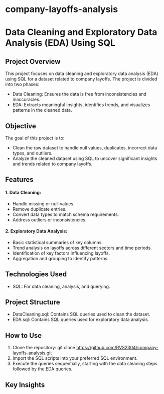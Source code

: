 # company-layoffs-analysis
# Data Cleaning and Exploratory Data Analysis (EDA) Using SQL
## Project Overview
This project focuses on data cleaning and exploratory data analysis (EDA) using SQL for a dataset related to company layoffs. The project is divided into two phases:
* Data Cleaning: Ensures the data is free from inconsistencies and inaccuracies.
* EDA: Extracts meaningful insights, identifies trends, and visualizes patterns in the cleaned data.

## Objective
The goal of this project is to:
* Clean the raw dataset to handle null values, duplicates, incorrect data types, and outliers.
* Analyze the cleaned dataset using SQL to uncover significant insights and trends related to company layoffs.

## Features
#### 1. Data Cleaning:
  * Handle missing or null values.
  * Remove duplicate entries.
  * Convert data types to match schema requirements.
  * Address outliers or inconsistencies.
#### 2. Exploratory Data Analysis:
  * Basic statistical summaries of key columns.
  * Trend analysis on layoffs across different sectors and time periods.
  * Identification of key factors influencing layoffs.
  * Aggregation and grouping to identify patterns.

## Technologies Used
* SQL: For data cleaning, analysis, and querying.

## Project Structure
* DataCleaning.sql: Contains SQL queries used to clean the dataset.
* EDA.sql: Contains SQL queries used for exploratory data analysis.

## How to Use
1. Clone the repository:
   git clone https://github.com/RVS2304/company-layoffs-analysis.git
2. Import the SQL scripts into your preferred SQL environment.
3. Execute the queries sequentially, starting with the data cleaning steps followed by the EDA queries.

## Key Insights


